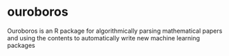 ouroboros
=========

Ouroboros is an R package for algorithmically parsing mathematical papers and using the contents to automatically write new machine learning packages
